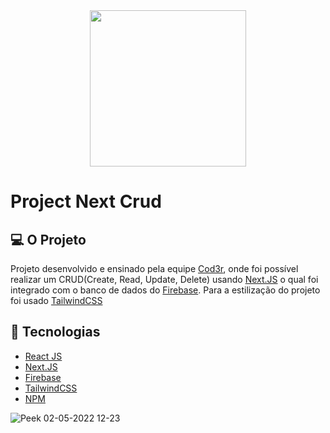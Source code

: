 <div align="center">
  <img src ="https://user-images.githubusercontent.com/87620994/165016624-ab643647-aaff-4194-9ae9-3b05cfe4ee68.png" width="250px" />
</div>

# Project Next Crud

## 💻 O Projeto 
Projeto  desenvolvido e ensinado pela equipe [Cod3r](https://www.cod3r.com.br/?ref=4b3da5&), onde foi possível realizar um CRUD(Create, Read, Update, Delete) usando [Next.JS](https://nextjs.org/) o qual foi integrado com o banco de dados do [Firebase](https://firebase.google.com/). Para a estilização do projeto foi usado [TailwindCSS](https://tailwindcss.com/)

## 🧰 Tecnologias
- [React JS](https://pt-br.reactjs.org/)
- [Next.JS](https://nextjs.org/)
- [Firebase](https://firebase.google.com/)
- [TailwindCSS](https://tailwindcss.com/)
- [NPM](https://www.npmjs.com/)

![Peek 02-05-2022 12-23](https://user-images.githubusercontent.com/87620994/166260884-6e708819-8e20-4289-875b-8160c68be2c9.gif)
